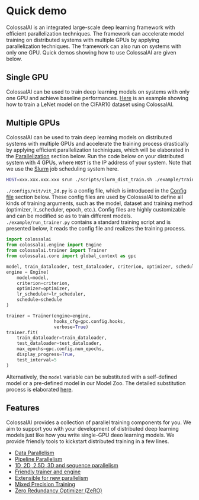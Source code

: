 # Quick demo

ColossalAI is an integrated large-scale deep learning framework with efficient parallelization techniques. The framework
can accelerate model training on distributed systems with multiple GPUs by applying parallelization techniques. The
framework can also run on systems with only one GPU. Quick demos showing how to use ColossalAI are given below.

## Single GPU

ColossalAI can be used to train deep learning models on systems with only one GPU and achieve baseline
performances. [Here](https://colab.research.google.com/drive/1fJnqqFzPuzZ_kn1lwCpG2nh3l2ths0KE?usp=sharing#scrollTo=cQ_y7lBG09LS)
is an example showing how to train a LeNet model on the CIFAR10 dataset using ColossalAI.

## Multiple GPUs

ColossalAI can be used to train deep learning models on distributed systems with multiple GPUs and accelerate the
training process drastically by applying efficient parallelization techiniques, which will be elaborated in
the [Parallelization](parallelization.md) section below. Run the code below on your distributed system with 4 GPUs,
where `HOST` is the IP address of your system. Note that we use
the [Slurm](https://slurm.schedmd.com/documentation.html) job scheduling system here.

```bash
HOST=xxx.xxx.xxx.xxx srun ./scripts/slurm_dist_train.sh ./example/train_vit_2d.py ./configs/vit/vit_2d.py
```

`./configs/vit/vit_2d.py` is a config file, which is introduced in the [Config file](config.md) section below. These
config files are used by ColossalAI to define all kinds of training arguments, such as the model, dataset and training
method (optimizer, lr_scheduler, epoch, etc.). Config files are highly customizable and can be modified so as to train
different models.
`./example/run_trainer.py` contains a standard training script and is presented below, it reads the config file and
realizes the training process.

```python
import colossalai
from colossalai.engine import Engine
from colossalai.trainer import Trainer
from colossalai.core import global_context as gpc

model, train_dataloader, test_dataloader, criterion, optimizer, schedule, lr_scheduler = colossalai.initialize()
engine = Engine(
    model=model,
    criterion=criterion,
    optimizer=optimizer,
    lr_scheduler=lr_scheduler,
    schedule=schedule
)

trainer = Trainer(engine=engine,
                  hooks_cfg=gpc.config.hooks,
                  verbose=True)
trainer.fit(
    train_dataloader=train_dataloader,
    test_dataloader=test_dataloader,
    max_epochs=gpc.config.num_epochs,
    display_progress=True,
    test_interval=5
)
```

Alternatively, the `model` variable can be substituted with a self-defined model or a pre-defined model in our Model
Zoo. The detailed substitution process is elaborated [here](model.md).

## Features

ColossalAI provides a collection of parallel training components for you. We aim to support you with your development of
distributed deep learning models just like how you write single-GPU deeo learning models. We provide friendly tools to
kickstart distributed training in a few lines.

- [Data Parallelism](parallelization.md)
- [Pipeline Parallelism](parallelization.md)
- [1D, 2D, 2.5D, 3D and sequence parallelism](parallelization.md)
- [Friendly trainer and engine](trainer_engine.md)
- [Extensible for new parallelism](add_your_parallel.md)
- [Mixed Precision Training](amp.md)
- [Zero Redundancy Optimizer (ZeRO)](zero.md)

